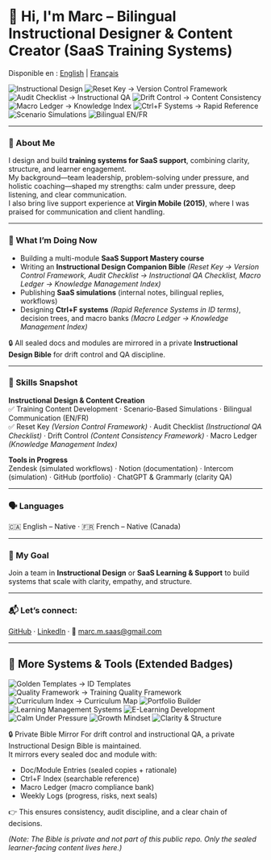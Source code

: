 # 👋 Hi, I'm Marc – Bilingual Instructional Designer & Content Creator (SaaS Training Systems)

Disponible en : [English](README.md) | [Français](README.fr.md)

<!-- ===== TOP BADGES (CLEAN HEADER) ===== -->
![Instructional Design](https://img.shields.io/badge/Instructional%20Design-Blue?style=for-the-badge&logo=bookstack)
![Reset Key → Version Control Framework](https://img.shields.io/badge/Reset%20Key-Version%20Control%20Framework-Orange?style=for-the-badge&logo=git)
![Audit Checklist → Instructional QA](https://img.shields.io/badge/Audit%20Checklist-Instructional%20QA-Red?style=for-the-badge&logo=checkmarx)
![Drift Control → Content Consistency](https://img.shields.io/badge/Drift%20Control-Content%20Consistency-Green?style=for-the-badge&logo=dependabot)
![Macro Ledger → Knowledge Index](https://img.shields.io/badge/Macro%20Ledger-Knowledge%20Index-Gold?style=for-the-badge&logo=googlekeep)
![Ctrl+F Systems → Rapid Reference](https://img.shields.io/badge/Ctrl%2BF%20Systems-Rapid%20Reference-Turquoise?style=for-the-badge&logo=readthedocs)
![Scenario Simulations](https://img.shields.io/badge/Scenario%20Simulations-Purple?style=for-the-badge&logo=playwright)
![Bilingual EN/FR](https://img.shields.io/badge/Bilingual-EN%2FFR-Violet?style=for-the-badge&logo=googletranslate)

---

### 🧭 About Me
I design and build **training systems for SaaS support**, combining clarity, structure, and learner engagement.  
My background—team leadership, problem-solving under pressure, and holistic coaching—shaped my strengths: calm under pressure, deep listening, and clear communication.  
I also bring live support experience at **Virgin Mobile (2015)**, where I was praised for communication and client handling.

---

### 💼 What I’m Doing Now
- Building a multi-module **SaaS Support Mastery course**  
- Writing an **Instructional Design Companion Bible** *(Reset Key → Version Control Framework, Audit Checklist → Instructional QA Checklist, Macro Ledger → Knowledge Management Index)*  
- Publishing **SaaS simulations** (internal notes, bilingual replies, workflows)  
- Designing **Ctrl+F systems** *(Rapid Reference Systems in ID terms)*, decision trees, and macro banks *(Macro Ledger → Knowledge Management Index)*

 🔒 All sealed docs and modules are mirrored in a private **Instructional Design Bible** for drift control and QA discipline.


---

### 🔧 Skills Snapshot
**Instructional Design & Content Creation**  
✅ Training Content Development · Scenario-Based Simulations · Bilingual Communication (EN/FR)  
✅ Reset Key *(Version Control Framework)* · Audit Checklist *(Instructional QA Checklist)* · Drift Control *(Content Consistency Framework)* · Macro Ledger *(Knowledge Management Index)*  

**Tools in Progress**  
Zendesk (simulated workflows) · Notion (documentation) · Intercom (simulation) · GitHub (portfolio) · ChatGPT & Grammarly (clarity QA)  

---

### 🗣 Languages
🇨🇦 English – Native · 🇫🇷 French – Native (Canada)

---

### 🎯 My Goal
Join a team in **Instructional Design** or **SaaS Learning & Support** to build systems that scale with clarity, empathy, and structure.  

---

### 📬 Let’s connect:
[GitHub](https://github.com/Marccloudtech) · [LinkedIn](https://www.linkedin.com/in/marc-maisonneuve-6345b6373/) · 📩 marc.m.saas@gmail.com  

---

## 🔽 More Systems & Tools (Extended Badges)

![Golden Templates → ID Templates](https://img.shields.io/badge/Golden%20Templates-ID%20Templates-FFD700?style=for-the-badge&logo=notion)
![Quality Framework → Training Quality Framework](https://img.shields.io/badge/Quality%20Framework-Training%20Quality%20Framework-Blueviolet?style=for-the-badge&logo=qualcomm)
![Curriculum Index → Curriculum Map](https://img.shields.io/badge/Curriculum%20Index-Curriculum%20Map-Gray?style=for-the-badge&logo=files)
![Portfolio Builder](https://img.shields.io/badge/Portfolio%20Builder-Gray?style=for-the-badge&logo=notion)
![Learning Management Systems](https://img.shields.io/badge/LMS-Blueviolet?style=for-the-badge&logo=moodle)
![E-Learning Development](https://img.shields.io/badge/E--Learning%20Development-Teal?style=for-the-badge&logo=artstation)
![Calm Under Pressure](https://img.shields.io/badge/Calm%20Under%20Pressure-Lightblue?style=for-the-badge&logo=chakraui)
![Growth Mindset](https://img.shields.io/badge/Growth%20Mindset-Orange?style=for-the-badge&logo=treehouse)
![Clarity & Structure](https://img.shields.io/badge/Clarity%20%26%20Structure-Silver?style=for-the-badge&logo=markdown)

🔒 Private Bible Mirror
For drift control and instructional QA, a private Instructional Design Bible is maintained.  
It mirrors every sealed doc and module with:

- Doc/Module Entries (sealed copies + rationale)  
- Ctrl+F Index (searchable reference)  
- Macro Ledger (macro compliance bank)  
- Weekly Logs (progress, risks, next seals)  

👉 This ensures consistency, audit discipline, and a clear chain of decisions.  

*(Note: The Bible is private and not part of this public repo. Only the sealed learner-facing content lives here.)*


